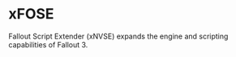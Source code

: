 # xFOSE
Fallout Script Extender (xNVSE) expands the engine and scripting capabilities of Fallout 3.
